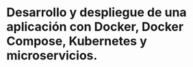 # Desarrollo y despliegue de una aplicación con Docker, Docker Compose, Kubernetes y microservicios.